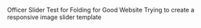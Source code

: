 Officer Slider Test for Folding for Good Website
Trying to create a responsive image slider template